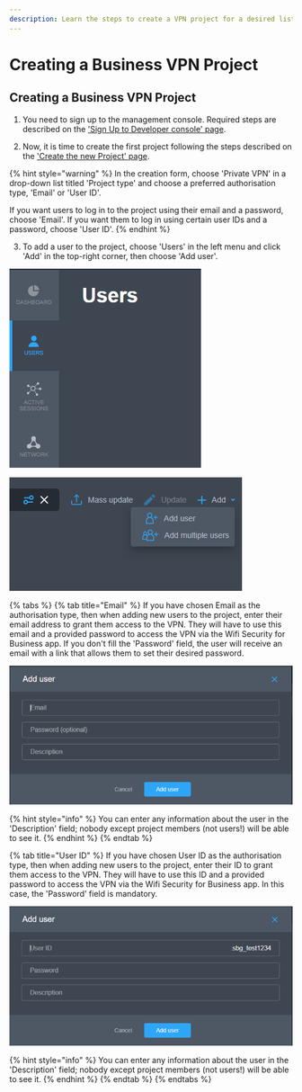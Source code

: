 ```yaml
---
description: Learn the steps to create a VPN project for a desired list of users.
---
```


# Creating a Business VPN Project

## Creating a Business VPN Project

1. You need to sign up to the management console. Required steps are described on the ['Sign Up to Developer console' page](https://app.gitbook.com/@pango/s/pango-platform/~/drafts/-M7Nmxtwc21AtQC8MweG/start-exploring/sign-up-to-dev-console).

2. Now, it is time to create the first project following the steps described on the ['Create the new Project' page](https://app.gitbook.com/@pango/s/pango-platform/~/drafts/-M7Nmxtwc21AtQC8MweG/start-exploring/add-a-new-project).

{% hint style="warning" %}
In the creation form, choose 'Private VPN' in a drop-down list titled 'Project type' and choose a preferred authorisation type, 'Email' or 'User ID'.

If you want users to log in to the project using their email and a password, choose 'Email'. If you want them to log in using certain user IDs and a password, choose 'User ID'.
{% endhint %}

3. To add a user to the project, choose 'Users' in the left menu and click 'Add' in the top-right corner, then choose 'Add user'. 

![](../../../.gitbook/assets/use-case-business-vpn-users-dashboard-1-2-.png)

![](../../../.gitbook/assets/use-case-business-vpn-users-dashboard-2-4-.png)

{% tabs %}
{% tab title="Email" %}
If you have chosen Email as the authorisation type, then when adding new users to the project, enter their email address to grant them access to the VPN. They will have to use this email and a provided password to access the VPN via the Wifi Security for Business app. If you don't fill the 'Password' field, the user will receive an email with a link that allows them to set their desired password.

![](../../../.gitbook/assets/use-case-business-vpn-add-user-email.png)

{% hint style="info" %}
You can enter any information about the user in the 'Description' field; nobody except project members \(not users!\) will be able to see it.
{% endhint %}
{% endtab %}

{% tab title="User ID" %}
If you have chosen User ID as the authorisation type, then when adding new users to the project,  enter their ID to grant them access to the VPN. They will have to use this ID and a provided password to access the VPN via the Wifi Security for Business app. In this case, the 'Password' field is mandatory.

![](../../../.gitbook/assets/use-case-business-vpn-add-user-userid.png)

{% hint style="info" %}
You can enter any information about the user in the 'Description' field; nobody except project members \(not users!\) will be able to see it.
{% endhint %}
{% endtab %}
{% endtabs %}



